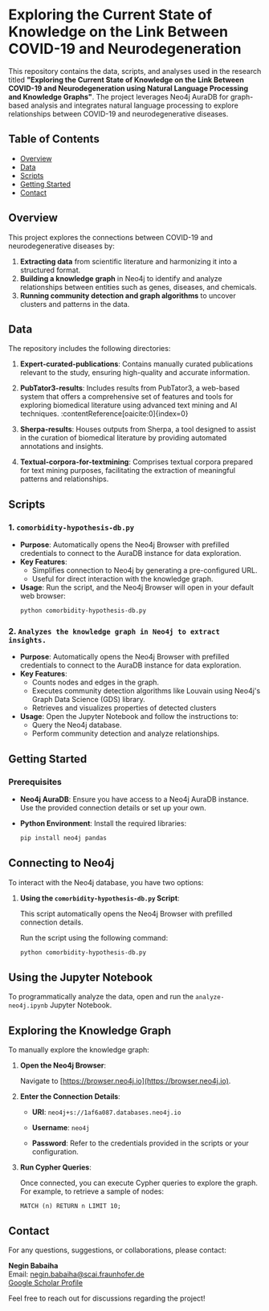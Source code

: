 # Exploring the Current State of Knowledge on the Link Between COVID-19 and Neurodegeneration

This repository contains the data, scripts, and analyses used in the research titled **"Exploring the Current State of Knowledge on the Link Between COVID-19 and Neurodegeneration using Natural Language Processing and Knowledge Graphs"**. The project leverages Neo4j AuraDB for graph-based analysis and integrates natural language processing to explore relationships between COVID-19 and neurodegenerative diseases.

## Table of Contents
- [Overview](#overview)
- [Data](#data)
- [Scripts](#scripts)
- [Getting Started](#getting-started)
- [Contact](#contact)

## Overview
This project explores the connections between COVID-19 and neurodegenerative diseases by:
1. **Extracting data** from scientific literature and harmonizing it into a structured format.
2. **Building a knowledge graph** in Neo4j to identify and analyze relationships between entities such as genes, diseases, and chemicals.
3. **Running community detection and graph algorithms** to uncover clusters and patterns in the data.

## Data
The repository includes the following directories:

1. **Expert-curated-publications**: Contains manually curated publications relevant to the study, ensuring high-quality and accurate information.

2. **PubTator3-results**: Includes results from PubTator3, a web-based system that offers a comprehensive set of features and tools for exploring biomedical literature using advanced text mining and AI techniques. :contentReference[oaicite:0]{index=0}

3. **Sherpa-results**: Houses outputs from Sherpa, a tool designed to assist in the curation of biomedical literature by providing automated annotations and insights.

4. **Textual-corpora-for-textmining**: Comprises textual corpora prepared for text mining purposes, facilitating the extraction of meaningful patterns and relationships.

## Scripts

### 1. `comorbidity-hypothesis-db.py`
- **Purpose**: Automatically opens the Neo4j Browser with prefilled credentials to connect to the AuraDB instance for data exploration.
- **Key Features**:
  - Simplifies connection to Neo4j by generating a pre-configured URL.
  - Useful for direct interaction with the knowledge graph.
- **Usage**:
  Run the script, and the Neo4j Browser will open in your default web browser:
  ```bash
  python comorbidity-hypothesis-db.py
### 2. `Analyzes the knowledge graph in Neo4j to extract insights.`
- **Purpose**: Automatically opens the Neo4j Browser with prefilled credentials to connect to the AuraDB instance for data exploration.
- **Key Features**:
  - Counts nodes and edges in the graph.
  - Executes community detection algorithms like Louvain using Neo4j's Graph Data Science (GDS) library.
  - Retrieves and visualizes properties of detected clusters
- **Usage**:
  Open the Jupyter Notebook and follow the instructions to:
  - Query the Neo4j database.
  - Perform community detection and analyze relationships. 
## Getting Started

### Prerequisites

- **Neo4j AuraDB**: Ensure you have access to a Neo4j AuraDB instance. Use the provided connection details or set up your own.

- **Python Environment**: Install the required libraries:

  ```bash
  pip install neo4j pandas
## Connecting to Neo4j

To interact with the Neo4j database, you have two options:

1. **Using the `comorbidity-hypothesis-db.py` Script**:

   This script automatically opens the Neo4j Browser with prefilled connection details.

   Run the script using the following command:

   ```bash
   python comorbidity-hypothesis-db.py
## Using the Jupyter Notebook

To programmatically analyze the data, open and run the `analyze-neo4j.ipynb` Jupyter Notebook.

## Exploring the Knowledge Graph

To manually explore the knowledge graph:

1. **Open the Neo4j Browser**:

   Navigate to [https://browser.neo4j.io](https://browser.neo4j.io).

2. **Enter the Connection Details**:

   - **URI**: `neo4j+s://1af6a087.databases.neo4j.io`

   - **Username**: `neo4j`

   - **Password**: Refer to the credentials provided in the scripts or your configuration.

3. **Run Cypher Queries**:

   Once connected, you can execute Cypher queries to explore the graph. For example, to retrieve a sample of nodes:

   ```cypher
   MATCH (n) RETURN n LIMIT 10;
## Contact

For any questions, suggestions, or collaborations, please contact:

**Negin Babaiha**  
Email: [negin.babaiha@scai.fraunhofer.de](mailto:negin.babaiha@scai.fraunhofer.de)  
[Google Scholar Profile](https://scholar.google.com/citations?user=OwT3AMQAAAAJ)

Feel free to reach out for discussions regarding the project!
